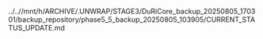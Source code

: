 ../..//mnt/h/ARCHIVE/.UNWRAP/STAGE3/DuRiCore_backup_20250805_170301/backup_repository/phase5_5_backup_20250805_103905/CURRENT_STATUS_UPDATE.md